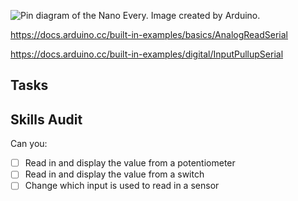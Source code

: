 ![Pin diagram of the Nano Every. Image created by Arduino.](https://docs.arduino.cc/static/90c04d4cfb88446cafa299787bf06056/ABX00028-pinout.png "Nano Every Pin Diagram")


https://docs.arduino.cc/built-in-examples/basics/AnalogReadSerial

https://docs.arduino.cc/built-in-examples/digital/InputPullupSerial

## Tasks

## Skills Audit
Can you:
- [ ] Read in and display the value from a potentiometer
- [ ] Read in and display the value from a switch
- [ ] Change which input is used to read in a sensor
